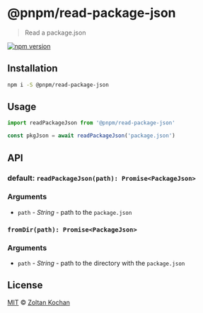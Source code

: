 # @pnpm/read-package-json

> Read a package.json

<!--@shields('npm')-->
[![npm version](https://img.shields.io/npm/v/@pnpm/read-package-json.svg)](https://www.npmjs.com/package/@pnpm/read-package-json)
<!--/@-->

## Installation

```sh
npm i -S @pnpm/read-package-json
```

## Usage

```ts
import readPackageJson from '@pnpm/read-package-json'

const pkgJson = await readPackageJson('package.json')
```

## API

### default: `readPackageJson(path): Promise<PackageJson>`

### Arguments

- `path` - _String_ - path to the `package.json`

### `fromDir(path): Promise<PackageJson>`

### Arguments

- `path` - _String_ - path to the directory with the `package.json`

## License

[MIT](./LICENSE) © [Zoltan Kochan](https://www.kochan.io/)
